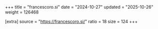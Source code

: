 +++
title = "francescoro.si"
date = "2024-10-27"
updated = "2025-10-26"
weight = 126468

[extra]
source = "https://francescoro.si/"
ratio = 18
size = 124
+++
